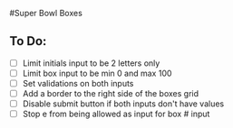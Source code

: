 #Super Bowl Boxes

## To Do:

- [ ] Limit initials input to be 2 letters only
- [ ] Limit box input to be min 0 and max 100
- [ ] Set validations on both inputs
- [ ] Add a border to the right side of the boxes grid
- [ ] Disable submit button if both inputs don't have values
- [ ] Stop e from being allowed as input for box # input
